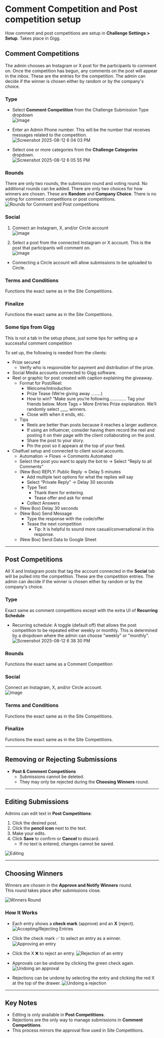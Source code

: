 # Comment Competition and Post competition setup
How comment and post competitions are setup in **Challenge Settings > Setup**.  Takes place in Gigg.

## Comment Competitions
The admin chooses an Instagram or X post for the participants to comment on. Once the competition has begun, any comments on the post will appear in the inbox. These are the entries for the competition. The admin can decide if the winner is chosen either by random or by the company's choice.

### Type

- Select **Comment Competition** from the Challenge Submission Type dropdown  
![image](https://github.com/user-attachments/assets/b21e5396-9cbb-4aae-9c25-7207d3f7fb5f)

- Enter an Admin Phone number. This will be the number that receives messages related to the competition.  
![Screenshot 2025-08-12 6 04 03 PM](https://github.com/user-attachments/assets/4cf18475-4cab-4c40-bdc4-e6e3829cc40d)

- Select one or more categories from the **Challenge Categories** dropdown.  
![Screenshot 2025-08-12 6 05 55 PM](https://github.com/user-attachments/assets/f4d36a52-065a-4278-805b-68d0fda8e2cd)

### Rounds
There are only two rounds, the submission round and voting round.  No additional rounds can be added. There are only two choices for how winners are chosen. These are **Random** and **Company Choice**. There is no voting for comment competitions or post competitions.
![Rounds for Comment and Post competitions](https://github.com/user-attachments/assets/135cf8ce-cd91-4f71-a06c-344dab1cdf33)


### Social

1. Connect an Instagram, X, and/or Circle account  
![image](https://github.com/user-attachments/assets/be6036c8-3bb3-459d-9cac-cebfb4a5e1b5)

2. Select a post from the connected Instagram or X account. This is the post that participants will comment on.  
![image](https://github.com/user-attachments/assets/c5034b55-3eb2-418e-8f21-c4a63d51fdfd)

- Connecting a Circle account will allow submissions to be uploaded to Circle.

### Terms and Conditions
Functions the exact same as in the Site Competitions.

### Finalize
Functions the exact same as in the Site Competitions.

### Some tips from Gigg

This is not a tab in the setup phase, just some tips for setting up a successful comment competition

To set up, the following is needed from the clients:
- Prize secured
  - Verify who is responsible for payment and distribution of the prize.
- Social Media accounts connected to Gigg software.
- Reel or graphic for post created with caption explaining the giveaway.
  - Format for Post/Reel:
    - Welcome/Introduction
    - Prize Tease (We’re giving away ……..)
    - How to win? “Make sure you’re following………….. Tag your friends below. More Tags = More Entries Prize explanation. We’ll randomly select ____ winners.
    - Close with when it ends, etc. 
  - Tips
    - Reels are better than posts because it reaches a larger audience.
    - If using an influencer, consider having them record the reel and posting it on their page with the client collaborating on the post.
    - Share the post to your story.
    - Pin the post so it appears at the top of your feed. 
- Chatfuel setup and connected to client social accounts. 
    - Automation → Flows → Comments Automated
    - Select the post you want to apply the bot to → Select “Reply to all Comments”
    - (New Box) REPLY: Public Reply → Delay 5 minutes
      - Add multiple text options for what the replies will say 
      - Select “Private Reply” → Delay 30 seconds 
      - Type Text
        - Thank them for entering.
        - Tease offer and ask for email
      - Collect Answers
    - (New Box) Delay 30 seconds
    - (New Box) Send Message
      - Type the response with the code/offer
      - Tease the next competition 
        - Tip: It is helpful to sound more casual/conversational in this response.
    - (New Box) Send Data to Google Sheet

---

## Post Competitions
All X and Instagram posts that tag the account connected in the **Social** tab will be pulled into the competition. These are the competition entries. The admin can decide if the winner is chosen either by random or by the company's choice.

### Type

Exact same as comment competitions except with the extra UI of **Recurring Schedule**

- Recurring schedule: A toggle (default off) that allows the post competition to be repeated either weekly or monthly. This is determined by a dropdown where the admin can choose "weekly" or "monthly".  
![Screenshot 2025-08-12 6 38 30 PM](https://github.com/user-attachments/assets/dd460ff8-6c15-4982-963d-255c20560925)

### Rounds

Functions the exact same as a Comment Competition

### Social

Connect an Instagram, X, and/or Circle account.  
![image](https://github.com/user-attachments/assets/16a1a128-8ea1-4b80-a68e-33aa77e83b80)

### Terms and Conditions
Functions the exact same as in the Site Competitions.

### Finalize
Functions the exact same as in the Site Competitions.

---

## Removing or Rejecting Submissions

- **Post & Comment Competitions**  
  - Submissions cannot be deleted.  
  - They may only be rejected during the **Choosing Winners** round.  

---

## Editing Submissions

Admins can edit text in **Post Competitions**:

1. Click the desired post.  
2. Click the **pencil icon** next to the text.  
3. Make your edits.  
4. Click **Save** to confirm or **Cancel** to discard.  
   - If no text is entered, changes cannot be saved.  

![Editing](https://github.com/user-attachments/assets/7d47350c-fba1-4b83-b15e-0633aeb73ff4)

---

## Choosing Winners

Winners are chosen in the **Approve and Notify Winners** round.  
This round takes place after submissions close.

![Winners Round](https://github.com/user-attachments/assets/e09280e1-1e5f-4fda-a36a-cb6df2654ca9)

### How It Works
- Each entry shows a **check mark** (approve) and an **X** (reject).
  ![Accepting/Rejecting Entries](https://github.com/user-attachments/assets/ca58726f-7bd0-4967-9faf-d09ededc1260)
   
- Click the check mark ✅ to select an entry as a winner.
  ![Approving an entry](https://github.com/user-attachments/assets/faf127ac-1739-4f97-ba99-42d0eec5a6f2)

- Click the X ❌ to reject an entry.
  ![Rejection of an entry](https://github.com/user-attachments/assets/ef4ff750-999a-4e54-9161-b843987f64dd)

- Approvals can be undone by clicking the green check again.
  ![Undoing an approval](https://github.com/user-attachments/assets/bdd13fda-ee9b-4d03-8efe-acab9be5bc69)
 
- Rejections can be undone by selecting the entry and clicking the red X at the top of the drawer.
  ![Undoing a rejection](https://github.com/user-attachments/assets/1d6eff1f-d8bc-47a8-8eff-afb9fb1a3f10)




---

## Key Notes
- Editing is only available in **Post Competitions**.  
- Rejections are the only way to manage submissions in **Comment Competitions**.  
- This process mirrors the approval flow used in Site Competitions.

